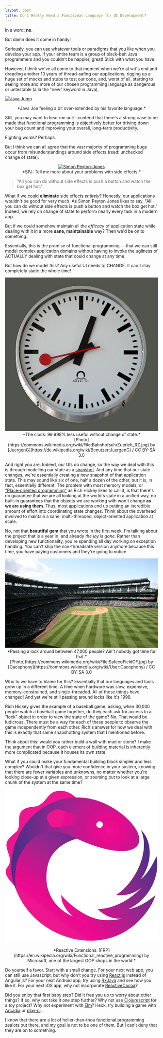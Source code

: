 ```yaml
---
layout: post
title: Do I Really Need a Functional Language for UI Development?
---
```


In a word: **no**.  

But damn does it come in handy!

Seriously, you can use whatever tools or paradigms that you like when you develop your app. If your entire team is a group of black-belt Java programmers and you couldn't be happier, great! Stick with what you have.

However, I think we've all come to that moment when we're at wit's end and dreading another 10 years of thread-safing our applications, rigging up a huge set of mocks and stubs to test our code, and, worst of all, starting to seeing more and more of our chosen programming language as dangerous or untestable (a la the "new" keyword in Java).

<a data-flickr-embed="true"  href="https://www.flickr.com/photos/54708393@N08/7168498942/" title="Java Jump"><img src="https://farm9.staticflickr.com/8164/7168498942_1c0f93e94d_z.jpg" width="640" height="512" alt="Java Jump"></a><script async src="//embedr.flickr.com/assets/client-code.js" charset="utf-8"></script>
<center> *Java Joe feeling a bit over-extended by his favorite language.* </center>

Still, you may want to hear me out: I contend that there's a strong case to be made that functional programming is objectively better for driving down your bug count and improving your overall, long-term productivity.

Fighting words? Perhaps.

But I think we can all agree that the vast majority of programming bugs occur from misunderstandings around side effects (read: unchecked change of state).

<center>
<a data-flickr-embed="true"  href="https://www.flickr.com/photos/learn4life/5870876192/in/photolist-mGeMCG-mG21Vk-mG1sYp-mG1Reg-mG3Fky-mGfH8s-mGczBH-mGbHm2-mGc7PK-mGcAtF-mGdwdz-mGdvX6-mG45Qu-mG2fF6-mG1AjM-neGYnF-bigm3k-bigaai-bigkRT-big8Tr-mufqcX-big6Xz-bigb58-2o5wP1-2o199X-8Y1Fmz-iZRqc-iZRqb-9WMLXj-mufokR-dP446e-2r9LAZ-aQ8o2n-aQ8iYc-2mLmik-2WfCEw-otG2BW-8Y1FoR-8Y4HXG-8Y4HUf-8Y1FnD-8Y4HWu-8Y4HVq-8Y4HYy-ibYGyo-w9zod7-bPTb9V-2nF9Qa-9MTBRH-nAgRkX" title="Simon Peyton-Jones"><img src="https://farm6.staticflickr.com/5275/5870876192_ba823332a7_z.jpg" width="640" height="426" alt="Simon Peyton-Jones"></a><script async src="//embedr.flickr.com/assets/client-code.js" charset="utf-8"></script>
</center>
<center> *SPJ: Tell me more about your problems with side effects.*  </center>

> "All you can do without side effects is push a button and watch the box get hot." 

What if we could **eliminate** side effects *entirely*? Honestly, our applications wouldn't be good for very much. 
As Simon Peyton Jones likes to say, "All you can do without side effects is push a button and watch the box get hot." Indeed, we rely on change of state to perform nearly every task in a modern app.

But if we could somehow maintain all the *efficacy* of application state while dealing with it in a more **sane, maintainable** way? Then we'd be on to something.

Essentially, this is the promise of functional programming -- that we can still model complex application domains without having to invoke the ugliness of ACTUALLY dealing with state that could change at any time.

But how do we model this? Any useful UI needs to CHANGE. It can't stay completely static the whole time!

<center> 
<img src="../images/2015/11/20-do-i-really-need-a-functional-language/AnalogClock.jpg" /> </center>
</a>
<center> *The clock: 99.998% less useful without change of state.*  </center>
<center> [Photo](https://commons.wikimedia.org/wiki/File:BahnhofsuhrZuerich_RZ.jpg) by [JuergenG](https://de.wikipedia.org/wiki/Benutzer:JuergenG) / CC BY-SA 3.0 </center>

And right you are. Indeed, our UIs do change, so the way we deal with this is through modelling our state as a [snapshot](https://en.wikipedia.org/wiki/Software_transactional_memory). And any time that our state changes, we're essentially creating a new snapshot of that application state. This may sound like six of one, half a dozen of the other, but it is, in fact, essentially different. The problem with most memory models, or ["Place-oriented programming"](http://www.infoq.com/presentations/Value-Values) as Rich Hickey likes to call it, is that there's no guarantee that we are all looking at the world's state in a unified way, no built-in guarantees that the objects we are working with won't change **as we are using them**. Thus, most applications end up putting an incredible amount of effort into coordinating state changes. Think about the overhead involved to maintain a sane, multi-threaded, object-oriented application at scale. 

No, not that **beautiful gem** that you wrote in the first week. I'm talking about the project that is a year in, and already *the joy is gone*. Rather than developing new functionality, you're spending all day working on exception handling. You can't ship the non-threadsafe version anymore because this time, you have paying customers and they're going to notice.

<center> 
<img src="../images/2015/11/20-do-i-really-need-a-functional-language/BaseballStadium.jpg" />
</a>
</center>
<center> *Passing a lock around between 47,000 people? Ain't nobody got time for that.*  </center>
<center> [Photo](https://commons.wikimedia.org/wiki/File:SafecoFieldOF.jpg) by [Cacaphony](https://commons.wikimedia.org/wiki/User:Cacophony) / CC BY-SA 3.0 </center>

Who to we have to blame for this? Essentially that our languages and tools grew up in a different time. A time when hardware was slow, expensive, memory-constrained, and single-threaded. All of those things have changed! And yet we're still passing around locks like it's 1999.

Rich Hickey gives the example of a baseball game, asking, when 30,000 people watch a baseball game together, do they each ask for access to a "lock" object in order to view the state of the game? No. That would be ludicrous. There must be a way for each of these people to observe the game independently from each other. Rich's answer for how we deal with this is exactly that same snapshotting system that I mentioned before. 

Think about this: would you rather build a wall with mud or stone? I make the argument that in [OOP](https://en.wikipedia.org/wiki/Object-oriented_programming), each element of building material is inherently more complicated because it houses its own state. 

What if you could make your fundamental building block simpler and less complex? Wouldn't that give you more confidence in your system, knowing that there are fewer variables and unknowns, no matter whether you're looking close-up at a given expression, or zooming out to look at a large chunk of the system at the same time?

![Reactive Extensions](../images/2015/11/20-do-i-really-need-a-functional-language/Rx_Logo_M.png)
<center> *Reactive Extensions: [FRP](https://en.wikipedia.org/wiki/Functional_reactive_programming) by Microsoft, one of the largest OOP shops in the world.* </center>

Do yourself a favor. Start with a small change. For your next web app, you can still use Javascript, but why don't you try using [React.js](https://facebook.github.io/react/) instead of Angular.js? For your next Android app, try using [RxJava](https://github.com/ReactiveX/RxAndroid) and see how you like it. For your next iOS app, why not incorporate [ReactiveCocoa](http://nshipster.com/reactivecocoa/)?

Did you enjoy that first baby step? Did it free you up to worry about other things? If so, why not take it one step further? Why not use [Clojurescript]() for a toy project? Why not experiment with [Elm](http://elm-lang.org/)? Heck, try building a game with [Arcadia](https://github.com/arcadia-unity/arcadia) or [play-clj](https://www.youtube.com/watch?v=0GzzFeS5cMc).

I know that there are a lot of holier-than-thou functional programming zealots out there, and my goal is not to be one of them. But I can't deny that they are on to something.

